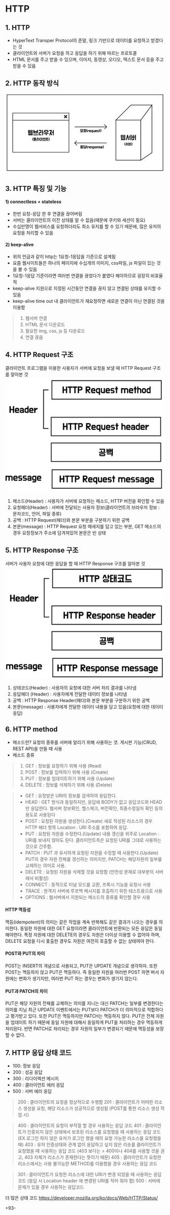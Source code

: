 # HTTP
## 1. HTTP
- HyperText Transper Protocol의 준말, 링크 기반으로 데이터를 요청하고 받겠다는 것
- 클라이언트와 서버가 요청을 하고 응답을 하기 위해 따르는 프로토콜
- HTML 문서를 주고 받을 수 있으며, 이미지, 동영상, 오디오, 텍스트 문서 등을 주고 받을 수 있음

## 2. HTTP 동작 방식
![http_operation](./images/http_operation.PNG) 

## 3. HTTP 특징 및 기능
#### 1) connectless + stateless
- 한번 요청-응답 한 후 연결을 끊어버림
- 서버는 클라이언트의 이전 상태를 알 수 없음(때문에 쿠키와 세션이 필요)
- 수십만명이 웹서비스를 요청하더라도 최소 유지를 할 수 있기 때문에, 많은 유저의 요청을 처리할 수 있음
#### 2) keep-alive
- 위의 언급과 같이 http는 1요청-1응답을 기준으로 설계됨
- 요즘 웹사이트들은 하나의 페이지에 수십개의 이미지, css파일, js 파일이 있는 것을 볼 수 있음
- 1요청-1응답 기준이라면 여러번 연결을 끊었다가 붙였다 해아하므로 굉장히 비효율적
- keep-alive 지원으로 지정된 시간동안 연결을 끊지 않고 연결된 상태를 유지할 수 있음
- keep-alive time out 내 클라이언트가 재요청하면 새로운 연결이 아닌 연결된 것을 이용함
> 1. 웹서버 연결
> 2. HTML 문서 다운로드
> 3. 필요한 img, css, js 등 다운로드
> 4. 연결 끊음


## 4. HTTP Request 구조
클라이언트 프로그램을 이용한 사용자가 서버에 요청을 보낼 때 HTTP Request 구조를 알아본 것
![http_request](./images/http_request.PNG)
1) 메소드(Header) : 사용자가 서버에 요청하는 메소드, HTTP 버전을 확인할 수 있음
2) 요청헤더(Header) : 서버에 전달되는 사용자 정보(클라이언트의 브라우저 정보 : 문자코드, 언어, 파일 종류)
3) 공백 : HTTP Request(헤더)와 본문 부분을 구분하기 위한 공백
4) 본문(message) : HTTP Request 요청 메세지를 담고 있는 부분, GET 메소드의 경우 요청정보가 주소에 담겨져있어 본문은 빈 상태

## 5. HTTP Response 구조
서버가 사용자 요청에 대한 응답을 할 때 HTTP Response 구조를 알아본 것
![http_response](./images/http_response.PNG)
1) 상태코드(Header) : 사용자의 요청에 대한 서버 처리 결과를 나타냄
2) 응답헤더 (Header) : 사용자에게 전달한 데이터 정보를 나타냄
3) 공백 : HTTP Response Header(헤더)와 본문 부분을 구분하기 위한 공백
4) 본문(message) : 사용자에게 전달한 데이터 내용을 담고 있음(요청에 대한 데이터 응답)

## 6. HTTP method
- 메소드란? 요청의 종류를 서버에 알리기 위해 사용하는 것. 게시판 기능(CRUD, REST API)을 만들 때 사용
- 메소드 종류
> 1) GET : 정보를 요청하기 위해 사용 (Read)
> 2) POST : 정보를 입력하기 위해 사용 (Create)
> 3) PUT : 정보를 업데이트하기 위해 사용 (Update)
> 4) DELETE : 정보를 삭제하기 위해 사용 (Delete)

> - GET : 요청받은 URI의 정보를 검색하여 응답한다.
> - HEAD : GET 방식과 동일하지만, 응답에 BODY가 없고 응답코드와 HEAD만 응답한다. 웹서버 정보확인, 헬스체크, 버전확인, 최종수정일자 확인 등의 용도로 사용된다
> - POST : 요청된 자원을 생성한다.(Create) 새로 작성된 리소스의 경우 HTTP 헤더 항목 Location : URI 주소를 포함하여 응답.
> - PUT : 요청된 자원을 수정한다.(Update) 내용 갱신을 위주로 Location : URI를 보내지 않아도 된다. 클라이언트측은 요청된 URI를 그대로 사용하는 것으로 간주함.
> - PATCH : PUT 과 유사하게 요청된 자원을 수정할 때 사용한다.(Update) PUT의 경우 자원 전체를 갱신하는 의미지만, PATCH는 해당자원의 일부를 교체하는 의미로 사용.
> - DELETE : 요청된 자원을 삭제할 것을 요청함 (안전성 문제로 대부분의 서버에서 비활성)
> - CONNECT : 동적으로 터널 모드를 교환, 프록시 기능을 요청시 사용
> - TRACE : 원격지 서버에 루프백 메시지를 호출하기 위한 테스트용으로 사용
> - OPTIONS : 웹서버에서 지원되는 메소드의 종류를 확인할 경우 사용

#### HTTP 멱등성
멱등(idempotent)의 의미는 같은 작업을 계속 반복해도 같은 결과가 나오는 경우를 의미한다. 동일한 자원에 대한 GET 요청이라면 클라이언트에 반환되는 모든 응답은 동일해야한다.
특정 자원에 대한 DELETE의 경우도 자원은 더이상 이용할 수 없어야 하며, DELETE 요청을 다시 홏출한 경우도 자원은 여전히 호출할 수 없는 상태여야 한다.

#### POST와 PUT의 차이
POST는 INSERT의 개념으로 사용되고, PUT은 UPDATE 개념으로 생각하자.
또한 POST는 멱등하지 않고 PUT은 멱등하다. 즉 동일한 자원을 여러번 POST 하면 버서 자원에는 변화가 생기지만, 여러번 PUT 하는 경우는 변화가 생기지 않는다.

#### PUT과 PATCH의 차이
PUT은 해당 자원의 전체를 교체하는 의미를 지니는 대신 PATCH는 일부를 변경한다는 의미를 지님
최근 UPDATE 이벤트에서는 PUT보다 PATCH가 더 의미적으로 적합하다고 평가받고 있다.
또한 PUT은 멱등하지만 PATCH는 멱등하지 않다. PUT은 전체 자원을 업데이트 하기 때문에 동일 자원에 대해서 동일하게 PUT을 처리하는 경우 멱등하게 처리된다. 반면 PATCH로 처리되는 경우 자원의 일부가 변경되기 때문에 멱등성을 보장할 수 없다.

## 7. HTTP 응답 상태 코드
- 100: 정보 응답
- 200 : 성공 응답
- 300 : 리다이렉션 메시지
- 400 : 클라이언트 에러 응답
- 500 : 서버 에러 응답

> 200 : 클라이언트의 요청을 정상적으로 수행함
> 201 : 클라이언트가 어떠한 리소스 생성을 요청, 해당 리소스가 성공적으로 생성됨 (POST를 통한 리소스 생성 작업 시)

> 400 : 클라이언트의 요청이 부적절 할 경우 사용하는 응답 코드
> 401 : 클라이언트가 인증되지 않은 상태에서 보호된 리소스를 요청했을 때 사용하는 응답 코드 (EX.로그인 하지 않은 유저가 로그인 했을 때의 요청 가능한 리소스를 요청했을 때)
> 403 : 유저 인증상태와 관계 없이 응답하고 싶지 않은 리솟를 클라이언트가 요청했을 때 사용하는 응답 코드 (403 보다는 > 400이나 404를 사용할 것을 권고, 403 자체가 리소스가 존재한다는 뜻이기 때문)
> 405 : 클라이언트가 요청한 리소스에서는 사용 불가능한 METHOD를 이용했을 경우 사용하는 응답 코드

> 301 : 클라이언트가 요청한 리소스에 대한 URI가 변경 되었을 때 사용하는 응답 코드 (응답 시 Location header 에 변경된 URI를 적어 줘야 함)
> 500 : 서버에 문제가 있을 경우 사용하는 응답코드

더 많은 상태 코드 <https://developer.mozilla.org/ko/docs/Web/HTTP/Status/>

+93-
